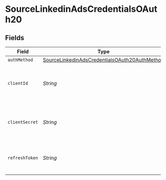 # SourceLinkedinAdsCredentialsOAuth20


## Fields

| Field                                                                                                                 | Type                                                                                                                  | Required                                                                                                              | Description                                                                                                           |
| --------------------------------------------------------------------------------------------------------------------- | --------------------------------------------------------------------------------------------------------------------- | --------------------------------------------------------------------------------------------------------------------- | --------------------------------------------------------------------------------------------------------------------- |
| `authMethod`                                                                                                          | [SourceLinkedinAdsCredentialsOAuth20AuthMethod](../../models/shared/SourceLinkedinAdsCredentialsOAuth20AuthMethod.md) | :heavy_minus_sign:                                                                                                    | N/A                                                                                                                   |
| `clientId`                                                                                                            | *String*                                                                                                              | :heavy_check_mark:                                                                                                    | The client ID of the LinkedIn Ads developer application.                                                              |
| `clientSecret`                                                                                                        | *String*                                                                                                              | :heavy_check_mark:                                                                                                    | The client secret the LinkedIn Ads developer application.                                                             |
| `refreshToken`                                                                                                        | *String*                                                                                                              | :heavy_check_mark:                                                                                                    | The key to refresh the expired access token.                                                                          |